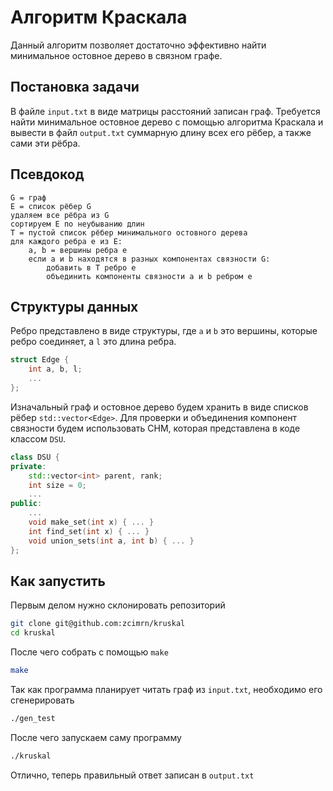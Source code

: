 # Алгоритм Краскала
Данный алгоритм позволяет достаточно эффективно найти минимальное остовное дерево в связном графе.

## Постановка задачи
В файле `input.txt` в виде матрицы расстояний записан граф. Требуется найти минимальное остовное дерево с помощью алгоритма Краскала и вывести в файл `output.txt` суммарную длину всех его рёбер, а также сами эти рёбра.

## Псевдокод    
    G = граф
    E = список рёбер G
    удаляем все рёбра из G
    сортируем E по неубыванию длин
    T = пустой список рёбер минимального остовного дерева
    для каждого ребра e из E:
        a, b = вершины ребра e
        если a и b находятся в разных компонентах связности G:
            добавить в T ребро e
            объединить компоненты связности a и b ребром e

## Структуры данных
Ребро представлено в виде структуры, где `a` и `b` это вершины, которые ребро соединяет, а `l` это длина ребра.
```cpp
struct Edge {
    int a, b, l;
    ...
};
```
Изначальный граф и остовное дерево будем хранить в виде списков рёбер `std::vector<Edge>`. Для проверки и объединения компонент связности будем использовать СНМ, которая представлена в коде классом `DSU`.
```cpp
class DSU {
private:
    std::vector<int> parent, rank;
    int size = 0;
    ...
public:
    ...
    void make_set(int x) { ... }
    int find_set(int x) { ... }
    void union_sets(int a, int b) { ... }
};
```
## Как запустить
Первым делом нужно склонировать репозиторий
```sh
git clone git@github.com:zcimrn/kruskal
cd kruskal
```
После чего собрать с помощью `make`
```sh
make
```
Так как программа планирует читать граф из `input.txt`, необходимо его сгенерировать
```sh
./gen_test
```
После чего запускаем саму программу
```sh
./kruskal
```
Отлично, теперь правильный ответ записан в `output.txt`
